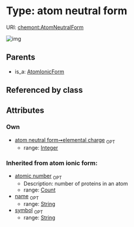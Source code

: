 
# Type: atom neutral form




URI: [chemont:AtomNeutralForm](http://w3id.org/chemontAtomNeutralForm)


![img](http://yuml.me/diagram/nofunky;dir:TB/class/[AtomIonicForm]^-[AtomNeutralForm&#124;elemental_charge:integer%20%3F;atomic_number(i):count%20%3F;symbol(i):string%20%3F;name(i):string%20%3F],[AtomIonicForm])

## Parents

 *  is_a: [AtomIonicForm](AtomIonicForm.md)

## Referenced by class


## Attributes


### Own

 * [atom neutral form➞elemental charge](atom_neutral_form_elemental_charge.md)  <sub>OPT</sub>
    * range: [Integer](types/Integer.md)

### Inherited from atom ionic form:

 * [atomic number](atomic_number.md)  <sub>OPT</sub>
    * Description: number of proteins in an atom
    * range: [Count](types/Count.md)
 * [name](name.md)  <sub>OPT</sub>
    * range: [String](types/String.md)
 * [symbol](symbol.md)  <sub>OPT</sub>
    * range: [String](types/String.md)
